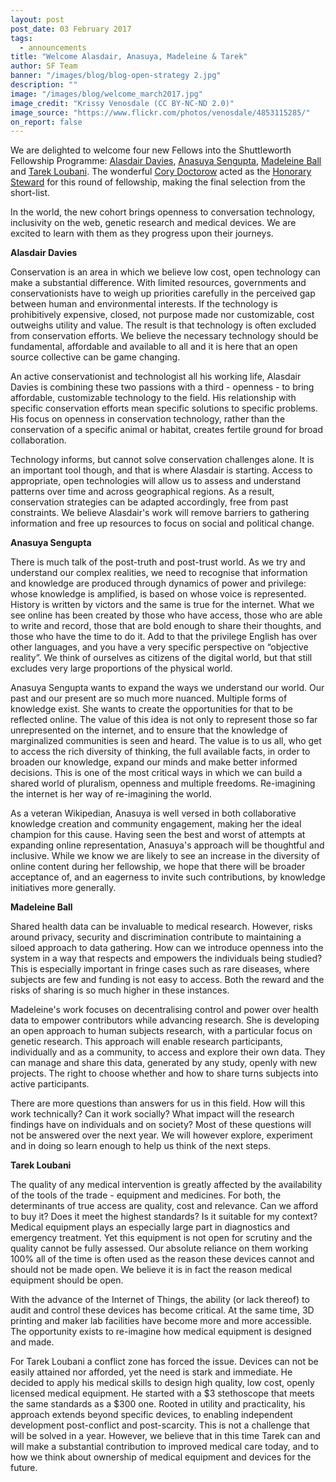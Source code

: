 ```yaml
---
layout: post
post_date: 03 February 2017
tags:
  - announcements
title: "Welcome Alasdair, Anasuya, Madeleine & Tarek"
author: SF Team
banner: "/images/blog/blog-open-strategy 2.jpg"
description: ""
image: "/images/blog/welcome_march2017.jpg"
image_credit: "Krissy Venosdale (CC BY-NC-ND 2.0)"
image_source: "https://www.flickr.com/photos/venosdale/4853115285/"
on_report: false
---
```

We are delighted to welcome four new Fellows into the Shuttleworth Fellowship Programme: [Alasdair Davies](https://shuttleworthfoundation.org/fellows/alasdair-davies/), [Anasuya Sengupta](https://shuttleworthfoundation.org/fellows/anasuya-sengupta/), [Madeleine Ball](https://shuttleworthfoundation.org/fellows/madeleine-ball/) and [Tarek Loubani](https://shuttleworthfoundation.org/fellows/tarek-loubani/). The wonderful [Cory Doctorow](http://craphound.com/bio/) acted as the [Honorary Steward](https://shuttleworthfoundation.org/thinking/2016/10/05/thinking-Steward-Cory-Doctorow/) for this round of fellowship, making the final selection from the short-list. 

In the world, the new cohort brings openness to conversation technology, inclusivity on the web, genetic research and medical devices.  We are excited to learn with them as they progress upon their journeys.

__Alasdair Davies__

Conservation is an area in which we believe low cost, open technology can make a substantial difference. With limited resources, governments and conservationists have to weigh up priorities carefully in the perceived gap between human and environmental interests. If the technology is prohibitively expensive, closed, not purpose made nor customizable, cost outweighs utility and value. The result is that technology is often excluded from conservation efforts. We believe the necessary technology should be fundamental, affordable and available to all and it is here that an open source collective can be game changing.

An active conservationist and technologist all his working life, Alasdair Davies is combining these two passions with a third - openness - to bring affordable, customizable technology to the field. His relationship with specific conservation efforts mean specific solutions to specific problems. His focus on openness in conservation technology, rather than the conservation of a specific animal or habitat, creates fertile ground for broad collaboration. 

Technology  informs, but cannot solve conservation challenges alone. It is an  important tool though, and that is where Alasdair is starting. Access to  appropriate, open technologies will allow  us to assess and understand patterns over time and across geographical  regions. As a result, conservation strategies can be adapted  accordingly, free from past constraints. We believe Alasdair's work will  remove barriers to gathering information and free up resources to focus  on social and political change.

__Anasuya Sengupta__

There is much talk of the post-truth and post-trust world. As we try and understand our complex realities, we need to recognise that information and knowledge are produced through dynamics of power and privilege: whose knowledge is amplified, is based on whose voice is represented. History is written by victors and the same is true for the internet. What we see online has been created by those who have access, those who are able to write and record, those that are bold enough to share their thoughts, and those who have the time to do it. Add to that the privilege English has over other languages, and you have a very specific perspective on “objective reality”. We think of ourselves as citizens of the digital world, but that still excludes very large proportions of the physical world. 

Anasuya Sengupta wants to expand the ways we understand our world. Our past and our present are so much more nuanced. Multiple forms of knowledge exist. She wants to create the opportunities for that to be reflected online. The value of this idea is not only to represent those so far unrepresented  on the internet, and to ensure that the knowledge of marginalized communities is seen and heard. The value is to us all, who get to access the rich diversity of thinking, the full available facts, in order to broaden our knowledge, expand our minds and make better informed decisions. This is one of the most critical ways in which we can build a shared world of pluralism, openness and multiple freedoms. Re-imagining the internet is her way of re-imagining the world.

As a veteran Wikipedian, Anasuya is well versed in both collaborative knowledge creation and community engagement, making her the ideal champion for this cause. Having seen the best and worst of attempts at expanding online representation, Anasuya's approach will be thoughtful and inclusive. While we know we are likely to see an increase in the diversity of online content during her fellowship, we hope that there will be broader acceptance of, and an eagerness to invite such contributions, by knowledge initiatives more generally. 


__Madeleine Ball__

Shared health data can be invaluable to medical research. However, risks around privacy, security and discrimination contribute to maintaining a siloed approach to data gathering. How can we introduce openness into the system in a way that respects and empowers the individuals being studied? This is especially important in fringe cases such as rare diseases, where subjects are few and funding is not easy to access. Both the reward and the risks of sharing is so much higher in these instances. 

Madeleine's work focuses on decentralising control and power over health data to empower contributors while advancing research.  She is developing an open approach to human subjects research, with a particular focus on genetic research. This approach will enable research participants, individually and as a community, to access and explore their own data. They can manage and share this data, generated by any study, openly with new projects. The right to choose whether and how to share turns subjects into active participants. 

There are more questions than answers for us in this field. How will this work technically? Can it work socially? What impact will the research findings have on individuals and on society? Most of these questions will not be answered over the next year. We will however explore, experiment and in doing so learn enough to help us think of the next steps.


__Tarek Loubani__

The quality of any medical intervention is greatly affected by the availability of the tools of the trade - equipment and medicines.  For both, the determinants of true access are quality, cost and relevance. Can we afford to buy it? Does it meet the highest standards? Is it suitable for my context? Medical equipment plays an especially large part in diagnostics and emergency treatment. Yet this equipment is not open for scrutiny and the quality cannot be fully assessed. Our absolute reliance on them working 100% all of the time is often used as the reason these devices cannot and should not be made open.  We believe it is in fact the reason medical equipment should be open.

With the advance of the Internet of Things, the ability (or lack thereof) to audit and control these devices has become critical. At the same time, 3D printing and maker lab facilities have become more and more accessible. The opportunity exists to re-imagine how medical equipment is designed and made.

For Tarek Loubani a conflict zone has forced the issue. Devices can not be easily attained nor afforded, yet the need is stark and immediate. He decided to apply his medical skills to design high quality, low cost, openly licensed medical equipment. He started with a $3 stethoscope that meets the same standards as a $300 one. Rooted in utility and  practicality, his approach extends beyond specific devices, to enabling independent development post-conflict and post-scarcity. This is not a challenge that will be solved in a year. However, we believe that in this time Tarek can and will make a substantial contribution to improved medical care today, and to how we think about ownership of medical equipment and devices for the future. 